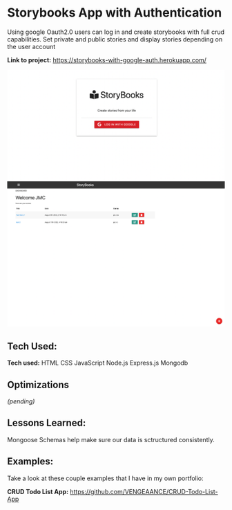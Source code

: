 # Storybooks App with Authentication 
Using google Oauth2.0 users can log in and create storybooks with full crud capabilities. Set private and public stories and display stories depending on the user account

**Link to project:** https://storybooks-with-google-auth.herokuapp.com/

![alt tag](./images/login.png)
![alt tag](/images/dashboard.png)


## Tech Used:

**Tech used:** HTML
CSS
JavaScript
Node.js
Express.js
Mongodb

## Optimizations
*(pending)*

## Lessons Learned:

Mongoose Schemas help make sure our data is sctructured consistently.

## Examples:
Take a look at these couple examples that I have in my own portfolio:

**CRUD Todo List App:** https://github.com/VENGEAANCE/CRUD-Todo-List-App






